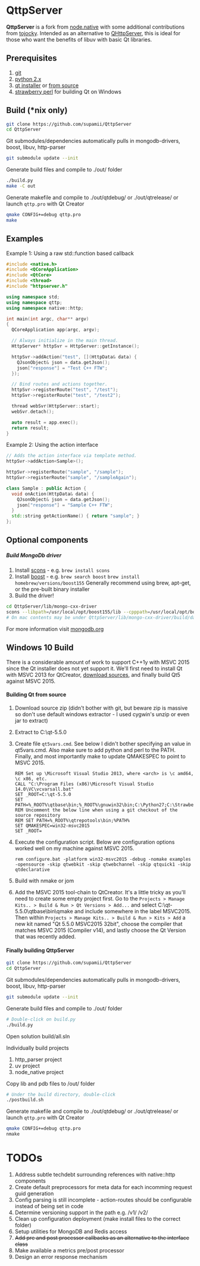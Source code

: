 # QttpServer

<b>QttpServer</b> is a fork from [node.native](https://github.com/d5/node.native) with some additional contributions from [tojocky](https://github.com/tojocky/node.native).  Intended as an alternative to [QHttpServer](https://github.com/nikhilm/qhttpserver), this is ideal for those who want the benefits of libuv with basic Qt libraries.

## Prerequisites

1. [git](http://git-scm.com/)
2. [python 2.x](https://www.python.org/)
3. [qt installer](http://www.qt.io/download/) or [from source](http://doc.qt.io/qt-5/linux-building.html)
4. [strawberry perl](http://strawberryperl.com/) for building Qt on Windows

## Build (*nix only)

```bash
git clone https://github.com/supamii/QttpServer
cd QttpServer
```

Git submodules/dependencies automatically pulls in mongodb-drivers, boost, libuv, http-parser
```bash
git submodule update --init
```

Generate build files and compile to ./out/ folder
```bash
./build.py
make -C out
```

Generate makefile and compile to ./out/qtdebug/ or ./out/qtrelease/ or launch `qttp.pro` with Qt Creator
```bash
qmake CONFIG+=debug qttp.pro
make
```

## Examples

Example 1: Using a raw std::function based callback
```c++
#include <native.h>
#include <QCoreApplication>
#include <QtCore>
#include <thread>
#include "httpserver.h"

using namespace std;
using namespace qttp;
using namespace native::http;

int main(int argc, char** argv)
{
  QCoreApplication app(argc, argv);

  // Always initialize in the main thread.
  HttpServer* httpSvr = HttpServer::getInstance();

  httpSvr->addAction("test", [](HttpData& data) {
    QJsonObject& json = data.getJson();
    json["response"] = "Test C++ FTW";
  });

  // Bind routes and actions together.
  httpSvr->registerRoute("test", "/test");
  httpSvr->registerRoute("test", "/test2");

  thread webSvr(HttpServer::start);
  webSvr.detach();

  auto result = app.exec();
  return result;
}
```

Example 2: Using the action interface
```c++
// Adds the action interface via template method.
httpSvr->addAction<Sample>();

httpSvr->registerRoute("sample", "/sample");
httpSvr->registerRoute("sample", "/sampleAgain");

class Sample : public Action {
  void onAction(HttpData& data) {
    QJsonObject& json = data.getJson();
    json["response"] = "Sample C++ FTW";
  }
  std::string getActionName() { return "sample"; }
};
```

## Optional components
##### Build MongoDb driver

1. Install [scons](http://www.scons.org/) - e.g. `brew install scons`
2. Install [boost](https://github.com/mongodb/mongo-cxx-driver/wiki/Download-and-Compile-the-Legacy-Driver) - e.g. `brew search boost`  `brew install homebrew/versions/boost155` Generally recommend using brew, apt-get, or the pre-built binary installer
3. Build the driver!
```bash
cd QttpServer/lib/mongo-cxx-driver
scons --libpath=/usr/local/opt/boost155/lib --cpppath=/usr/local/opt/boost155/include
# On mac contents may be under QttpServer/lib/mongo-cxx-driver/build/darwin/normal
```

For more information visit [mongodb.org](https://docs.mongodb.org/getting-started/cpp/client/)


## Windows 10 Build

There is a considerable amount of work to support C++1y with MSVC 2015 since the Qt installer does not yet support it.  We'll first need to install Qt with MSVC 2013 for QtCreator, [download sources](http://doc.qt.io/qt-5/windows-building.html), and finally build Qt5 against MSVC 2015.

#### Building Qt from source
1. Download source zip (didn't bother with git, but beware zip is massive so don't use default windows extractor - I used cygwin's unzip or even jar to extract)
2. Extract to C:\qt-5.5.0
3. Create file `qt5vars.cmd`.  See below
   I didn't bother specifying an <arch> value in qt5vars.cmd.  Also make sure to add python and perl to the PATH.  Finally, and most importantly make to update QMAKESPEC to point to MSVC 2015.  
   
    ```batch
    REM Set up \Microsoft Visual Studio 2013, where <arch> is \c amd64, \c x86, etc.
    CALL "C:\Program Files (x86)\Microsoft Visual Studio 14.0\VC\vcvarsall.bat"
    SET _ROOT=C:\qt-5.5.0
    SET PATH=%_ROOT%\qtbase\bin;%_ROOT%\gnuwin32\bin;C:\Python27;C:\Strawberry\perl\bin;%PATH%
    REM Uncomment the below line when using a git checkout of the source repository
    REM SET PATH=%_ROOT%\qtrepotools\bin;%PATH%
    SET QMAKESPEC=win32-msvc2015
    SET _ROOT=
    ```
4. Execute the configuration script.  Below are configuration options worked well on my machine against MSVC 2015.  

    ```batch
    rem configure.bat -platform win32-msvc2015 -debug -nomake examples -opensource -skip qtwebkit -skip qtwebchannel -skip qtquick1 -skip qtdeclarative
    ```
5. Build with nmake or jom
6. Add the MSVC 2015 tool-chain to QtCreator.  It's a little tricky as you'll need to create some empty project first.  Go to the `Projects > Manage Kits.. > Build & Run > Qt Versions > Add...` and select C:\qt-5.5.0\qtbase\bin\qmake and include somewhere in the label MSVC2015.  Then within `Projects > Manage Kits.. > Build & Run > Kits > Add` a new kit named "Qt 5.5.0 MSVC2015 32bit", choose the compiler that matches MSVC 2015 (Compiler v14), and lastly choose the Qt Version that was recently added.

#### Finally building QttpServer

```bash
git clone https://github.com/supamii/QttpServer
cd QttpServer
```

Git submodules/dependencies automatically pulls in mongodb-drivers, boost, libuv, http-parser
```bash
git submodule update --init
```

Generate build files and compile to ./out/ folder
```bash
# Double-click on build.py
./build.py
```

Open solution build/all.sln

Individually build projects

1. http_parser project
2. uv project
3. node_native project

Copy lib and pdb files to /out/ folder
```bash
# Under the build directory, double-click
./postbuild.sh
```

Generate makefile and compile to ./out/qtdebug/ or ./out/qtrelease/ or launch `qttp.pro` with Qt Creator
```bash
qmake CONFIG+=debug qttp.pro
nmake
```

# TODOs

1. Address subtle techdebt surrounding references with native::http components
2. Create default preprocessors for meta data for each incomming request guid generation
3. Config parsing is still incomplete - action-routes should be configurable instead of being set in code
4. Determine versioning support in the path e.g. /v1/ /v2/
5. Clean up configuration deployment (make install files to the correct folder)
6. Setup utilities for MongoDB and Redis access
7. ~~Add pre and post processor callbacks as an alternative to the interface class~~
8. Make available a metrics pre/post processor
9. Design an error response mechanism

